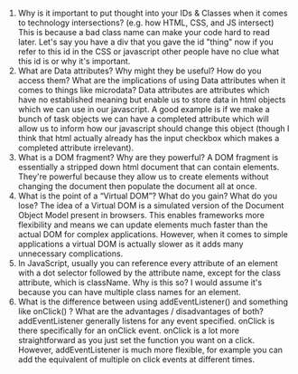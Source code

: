 1. Why is it important to put thought into your IDs & Classes when it comes to technology intersections? (e.g. how HTML, CSS, and JS intersect)
This is because a bad class name can make your code hard to read later. Let's say you have a div that you gave the id "thing" now if you refer to this id in the CSS or javascript other people have no clue what this id is or why it's important.
2. What are Data attributes? Why might they be useful? How do you access them? What are the implications of using Data attributes when it comes to things like microdata?
Data attributes are attributes which have no established meaning but enable us to store data in html objects which we can use in our javascript. A good example is if we make a bunch of task objects we can have a completed attribute which will allow us to inform how our javascript should change this object (though I think that html actually already has the input checkbox which makes a completed attribute irrelevant). 
3. What is a DOM fragment? Why are they powerful?
A DOM fragment is essentially a stripped down html document that can contain elements. They're powerful because they allow us to create elements without changing the document then populate the document all at once.
4. What is the point of a “Virtual DOM”? What do you gain? What do you lose?
The idea of a Virtual DOM is a simulated version of the Document Object Model present in browsers. This enables frameworks more flexibility and means we can update elements much faster than the actual DOM for complex applications. However, when it comes to simple applications a virtual DOM is actually slower as it adds many unnecessary complications. 
5. In JavaScript, usually you can reference every attribute of an element with a dot selector followed by the attribute name, except for the class attribute, which is className. Why is this so?
I would assume it's because you can have multiple class names for an element. 
6. What is the difference between using addEventListener() and something like onClick() ? What are the advantages / disadvantages of both?
addEventListener generally listens for any event specified. onClick is there specifically for an onClick event. onClick is a lot more straightforward as you just set the function you want on a click. However, addEventListener is much more flexible, for example you can add the equivalent of multiple on click events at different times.